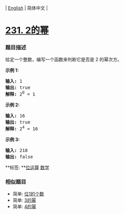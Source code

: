 | [English](README_EN.md) | 简体中文 |

# [231. 2的幂](https://leetcode-cn.com/problems/power-of-two)
 ### 题目描述
<p>给定一个整数，编写一个函数来判断它是否是 2 的幂次方。</p>

<p><strong>示例&nbsp;1:</strong></p>

<pre><strong>输入:</strong> 1
<strong>输出:</strong> true
<strong>解释: </strong>2<sup>0</sup>&nbsp;= 1</pre>

<p><strong>示例 2:</strong></p>

<pre><strong>输入:</strong> 16
<strong>输出:</strong> true
<strong>解释: </strong>2<sup>4</sup>&nbsp;= 16</pre>

<p><strong>示例 3:</strong></p>

<pre><strong>输入:</strong> 218
<strong>输出:</strong> false</pre>

**标签:	**[位运算](https://leetcode-cn.com/tag/bit-manipulation) [数学](https://leetcode-cn.com/tag/math) 
 ### 相似题目
- 简单:	[位1的个数](https://leetcode-cn.com/problems/number-of-1-bits) 
- 简单:	[3的幂](https://leetcode-cn.com/problems/power-of-three) 
- 简单:	[4的幂](https://leetcode-cn.com/problems/power-of-four) 
